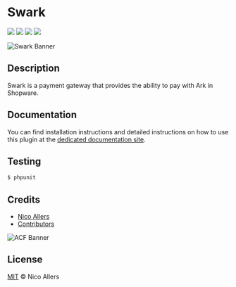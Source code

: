 # Swark

<a href="https://codecov.io/github/reconnico/swark"><img src="https://badgen.net/codecov/c/github/reconnico/swark"></a>
<a href="https://github.com/reconnico/swark"><img src="https://badgen.net/github/last-commit/reconnico/swark"></a>
<a href="https://github.com/reconnico/swark"><img src="https://badgen.net/github/release/reconnico/swark"></a>
<a href="https://github.com/reconnico/swark"><img src="https://badgen.net/github/license/reconnico/swark"></a>

![Swark Banner](../assets/banner.png?raw=true)

## Description

Swark is a payment gateway that provides the ability to pay with Ark in Shopware.

## Documentation

You can find installation instructions and detailed instructions on how to use this plugin at the [dedicated documentation site](https://docs.swark.app).

## Testing

``` bash
$ phpunit
```

## Credits
* [Nico Allers](https://github.com/reconnico)
* [Contributors](../../contributors)

![ACF Banner](../assets/banner_acf.png?raw=true)

   
## License

[MIT](LICENSE) © Nico Allers

